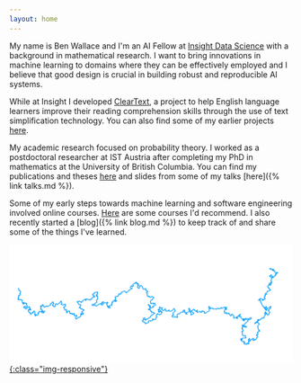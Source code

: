 ```yaml
---
layout: home
---
```


My name is Ben Wallace and I'm an AI Fellow at [Insight Data Science](https://insightfellows.com/) with a background in mathematical research.
I want to bring innovations in machine learning to domains where they can be effectively employed and I believe that good design is crucial in building robust and reproducible AI systems.

While at Insight I developed [ClearText](cleartext), a project to help English language learners improve their reading comprehension skills through the use of text simplification technology. You can also find some of my earlier projects [here](code).

My academic research focused on probability theory. I worked as a postdoctoral researcher at IST Austria after completing my PhD in mathematics at the University of British Columbia. You can find my publications and theses [here](pubs) and slides from some of my talks [here]({% link talks.md %}).

Some of my early steps towards machine learning and software engineering involved online courses. [Here](moocs) are some courses I'd recommend. I also recently started a [blog]({% link blog.md %}) to keep track of and share some of the things I've learned.

[![](/assets/plot2d_bridge.png){:class="img-responsive"}](https://github.com/bencwallace/polymers.jl)

